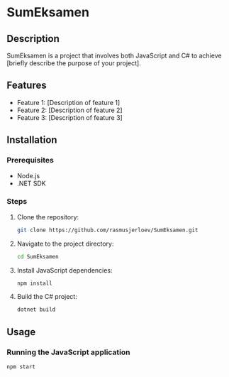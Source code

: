 # SumEksamen

## Description
SumEksamen is a project that involves both JavaScript and C# to achieve [briefly describe the purpose of your project].

## Features
- Feature 1: [Description of feature 1]
- Feature 2: [Description of feature 2]
- Feature 3: [Description of feature 3]

## Installation

### Prerequisites
- Node.js
- .NET SDK

### Steps
1. Clone the repository:
    ```sh
    git clone https://github.com/rasmusjerloev/SumEksamen.git
    ```
2. Navigate to the project directory:
    ```sh
    cd SumEksamen
    ```
3. Install JavaScript dependencies:
    ```sh
    npm install
    ```
4. Build the C# project:
    ```sh
    dotnet build
    ```

## Usage
### Running the JavaScript application
```sh
npm start